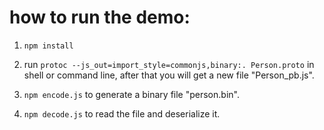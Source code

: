 # how to run the demo:

1. `npm install`

2. run `protoc --js_out=import_style=commonjs,binary:. Person.proto` in shell or command line,
   after that you will get a new file "Person_pb.js".

3. `npm encode.js` to generate a binary file "person.bin".

4. `npm decode.js` to read the file and deserialize it.